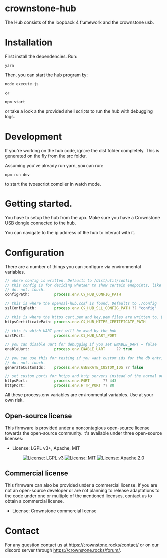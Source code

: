 # crownstone-hub

The Hub consists of the loopback 4 framework and the crownstone usb.


# Installation

First install the dependencies. Run:

```
yarn
```

Then, you can start the hub program by:

```
node execute.js
```

or

```
npm start
```

or take a look a the provided shell scripts to run the hub with debugging logs.

# Development

If you're working on the hub code, ignore the dist folder completely. This is generated on the fly from the src folder.

Assuming you've already run yarn, you can run:

```
npm run dev
```

to start the typescript compiler in watch mode.



# Getting started.

You have to setup the hub from the app. Make sure you have a Crownstone USB dongle connected to the hub.

You can navigate to the ip address of the hub to interact with it.

# Configuration

There are a number of things you can configure via environmental variables.
```js
// where config is written. Defaults to /dist/util/config
// this config is for deciding whether to show certain endpoints, like logging.
// do. not. touch.
configPath:           process.env.CS_HUB_CONFIG_PATH

// this is where the openssl-hub.conf is found. Defaults to ./config
sslConfigPath:        process.env.CS_HUB_SLL_CONFIG_PATH ?? "config"

// this is where the https cert.pem and key.pem files are written to. Defaults to ./config/https
httpsCertificatePath: process.env.CS_HUB_HTTPS_CERTIFICATE_PATH

// this is which UART port will be used by the hub
uartPort:             process.env.CS_HUB_UART_PORT

// you can disable uart for debugging if you set ENABLE_UART = false
enableUart:           process.env.ENABLE_UART     ?? true

// you can use this for testing if you want custom ids for the db entries.
// do. not. touch.
generateCustomIds:    process.env.GENERATE_CUSTOM_IDS ?? false

// set custom ports for https and http servers instead of the normal ones.
httpsPort:            process.env.PORT      ?? 443
httpPort:             process.env.HTTP_PORT ?? 80
```
All these process.env variables are environmental variables. Use at your own risk.

## Open-source license

This firmware is provided under a noncontagious open-source license towards the open-source community. It's available under three open-source licenses:
 
* License: LGPL v3+, Apache, MIT

<p align="center">
  <a href="http://www.gnu.org/licenses/lgpl-3.0">
    <img src="https://img.shields.io/badge/License-LGPL%20v3-blue.svg" alt="License: LGPL v3" />
  </a>
  <a href="https://opensource.org/licenses/MIT">
    <img src="https://img.shields.io/badge/License-MIT-yellow.svg" alt="License: MIT" />
  </a>
  <a href="https://opensource.org/licenses/Apache-2.0">
    <img src="https://img.shields.io/badge/License-Apache%202.0-blue.svg" alt="License: Apache 2.0" />
  </a>
</p>

## Commercial license

This firmware can also be provided under a commercial license. If you are not an open-source developer or are not planning to release adaptations to the code under one or multiple of the mentioned licenses, contact us to obtain a commercial license.

* License: Crownstone commercial license

# Contact

For any question contact us at <https://crownstone.rocks/contact/> or on our discord server through <https://crownstone.rocks/forum/>.
